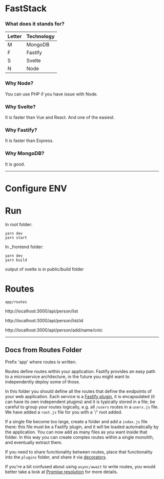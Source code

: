 # FastStack

### What does it stands for?

|  Letter | Technology|
|----|-----|
|  M | MongoDB
|  F | Fastify|
|  S | Svelte|
|  N | Node|


### Why Node?
You can use  PHP if you have issue with Node.

### Why Svelte?
It is faster than Vue and React. And one of the easiest.

### Why Fastify?
It is faster than Express.

### Why MongoDB?
It is good.


---------------
# Configure ENV

# Run

In root folder:
```
yarn dev
yarn start 
```

In _frontend folder:
```
yarn dev
yarn build
```

output of svelte is in public/build folder

# Routes

```
app/routes
```

http://localhost:3000/api/person/list

http://localhost:3000/api/person/list/id

http://localhost:3000/api/person/add/name/cnic

---------------

## Docs from Routes Folder

Prefix 'app' where routes is written.

Routes define routes within your application. Fastify provides an
easy path to a microservice architecture, in the future you might want
to independently deploy some of those.

In this folder you should define all the routes that define the endpoints
of your web application.
Each service is a [Fastify
plugin](https://www.fastify.io/docs/latest/Plugins/), it is
encapsulated (it can have its own independent plugins) and it is
typically stored in a file; be careful to group your routes logically,
e.g. all `/users` routes in a `users.js` file. We have added
a `root.js` file for you with a '/' root added.

If a single file become too large, create a folder and add a `index.js` file there:
this file must be a Fastify plugin, and it will be loaded automatically
by the application. You can now add as many files as you want inside that folder.
In this way you can create complex routes within a single monolith,
and eventually extract them.

If you need to share functionality between routes, place that
functionality into the `plugins` folder, and share it via
[decorators](https://www.fastify.io/docs/latest/Decorators/).

If you're a bit confused about using `async/await` to write routes, you would
better take a look at [Promise resolution](https://www.fastify.io/docs/latest/Routes/#promise-resolution) for more details.
